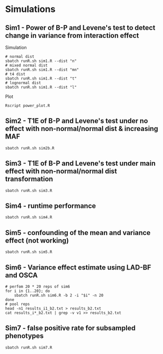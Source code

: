 # Simulations

## Sim1 - Power of B-P and Levene's test to detect change in variance from interaction effect

Simulation

```shell
# normal dist
sbatch runR.sh sim1.R --dist "n"
# mixed normal dist
sbatch runR.sh sim1.R --dist "mn"
# t4 dist
sbatch runR.sh sim1.R --dist "t"
# lognormal dist
sbatch runR.sh sim1.R --dist "l"
```

Plot

```shell
Rscript power_plot.R
```

## Sim2 - T1E of B-P and Levene's test under no effect with non-normal/normal dist & increasing MAF

```shell
sbatch runR.sh sim2b.R
```

## Sim3 - T1E of B-P and Levene's test under main effect with non-normal/normal dist transformation

```shell
sbatch runR.sh sim3.R
```

## Sim4 - runtime performance

```shell
sbatch runR.sh sim4.R
```

## Sim5 - confounding of the mean and variance effect (not working)

```shell
sbatch runR.sh sim5.R
```

## Sim6 - Variance effect estimate using LAD-BF and OSCA

```shell
# perfom 20 * 20 reps of sim6
for i in {1..20}; do
    sbatch runR.sh sim6.R -b 2 -i "$i" -n 20
done
# pool reps
head -n1 results_i1_b2.txt > results_b2.txt
cat results_i*_b2.txt | grep -v v1 >> results_b2.txt
```

## Sim7 - false positive rate for subsampled phenotypes

```shell
sbatch runR.sh sim7.R
```